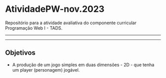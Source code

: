 # AtividadePW-nov.2023

Repositório para a atividade avaliativa do componente curricular Programação Web I - TADS.

----
----

## Objetivos

* A produção de um jogo simples em duas dimensões - 2D - que tenha um player (personagem) jogável.
